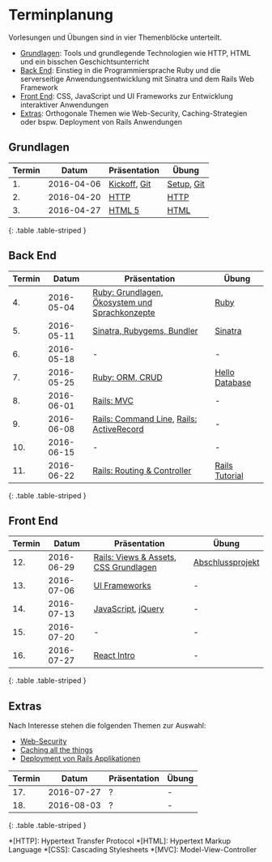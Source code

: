 # Terminplanung

Vorlesungen und Übungen sind in vier Themenblöcke unterteilt.

* [Grundlagen](#grundlagen): Tools und grundlegende Technologien wie HTTP, HTML und ein bisschen Geschichtsunterricht
* [Back End](#back-end): Einstieg in die Programmiersprache Ruby und die serverseitige Anwendungsentwicklung mit Sinatra und dem Rails Web Framework
* [Front End](#front-end): CSS, JavaScript und UI Frameworks zur Entwicklung interaktiver Anwendungen
* [Extras](#extras): Orthogonale Themen wie Web-Security, Caching-Strategien oder bspw. Deployment von Rails Anwendungen


## Grundlagen

| Termin | Datum      | Präsentation                                                                  | Übung
|--------|------------|-------------------------------------------------------------------------------|-------
| 1.     | 2016-04-06 | [Kickoff](slides/01-kickoff.html), [Git](slides/02-git.html)                  | [Setup](exercises/setup/dev-env.html), [Git](exercises/setup/git.html)
| 2.     | 2016-04-20 | [HTTP](slides/03-http.html)                                                   | [HTTP](exercises/02-http.html)
| 3.     | 2016-04-27 | [HTML 5](slides/05-html5.html)                                                | [HTML](exercises/03-html.html)
{: .table .table-striped }


## Back End

| Termin | Datum      | Präsentation                                                                   | Übung
|--------|------------|--------------------------------------------------------------------------------|-------
| 4.     | 2016-05-04 | [Ruby: Grundlagen, Ökosystem und Sprachkonzepte](slides/05-ruby.html)          | [Ruby](exercises/04-ruby.html)
| 5.     | 2016-05-11 | [Sinatra, Rubygems, Bundler](slides/06-sinatra-rubygems-bundler.html)          | [Sinatra](exercises/05-hello-sinatra.html)
| 6.     | 2016-05-18 | -                                                                              | -
| 7.     | 2016-05-25 | [Ruby: ORM, CRUD](slides/07-ruby-orm-crud.html)                                | [Hello Database](exercises/06-hello-datamapper.html)
| 8.     | 2016-06-01 | [Rails: MVC](slides/08-rails-mvc.html)                                         | -
| 9.     | 2016-06-08 | [Rails: Command Line](slides/09-rails-cli.html), [Rails: ActiveRecord](slides/10-rails-activerecord.html) | -
| 10.    | 2016-06-15 | -                                                                              | -
| 11.    | 2016-06-22 | [Rails: Routing & Controller](slides/11-rails-routing-controller.html)         | [Rails Tutorial](exercises/07-rails-tutorial.html)
{: .table .table-striped }


## Front End

| Termin | Datum      | Präsentation                                                                                            | Übung
|--------|------------|---------------------------------------------------------------------------------------------------------|-------
| 12.    | 2016-06-29 | [Rails: Views & Assets](slides/12-rails-views-assets.html), [CSS Grundlagen](slides/13-css-basics.html) | [Abschlussprojekt](exercises/08-abschlussprojekt.html)
| 13.    | 2016-07-06 | [UI Frameworks](slides/13-ui-frameworks.html)                                                           | -
| 14.    | 2016-07-13 | [JavaScript](slides/14-javascript.html), [jQuery](slides/15-jquery.html)                                | -
| 15.    | 2016-07-20 | -                                                                                                       | -
| 16.    | 2016-07-27 | [React Intro](slides/16-react-intro.html)                                                               | -
{: .table .table-striped }

## Extras

Nach Interesse stehen die folgenden Themen zur Auswahl:

* [Web-Security](slides/web-security.html)
* [Caching all the things](slides/caching.html)
* [Deployment von Rails Applikationen](slides/rails-deployment.html)


| Termin | Datum      | Präsentation                                                                   | Übung
|--------|------------|--------------------------------------------------------------------------------|-------
| 17.    | 2016-07-27 | ? | -
| 18.    | 2016-08-03 | ? | -
{: .table .table-striped }


*[HTTP]: Hypertext Transfer Protocol
*[HTML]: Hypertext Markup Language
*[CSS]: Cascading Stylesheets
*[MVC]: Model-View-Controller
